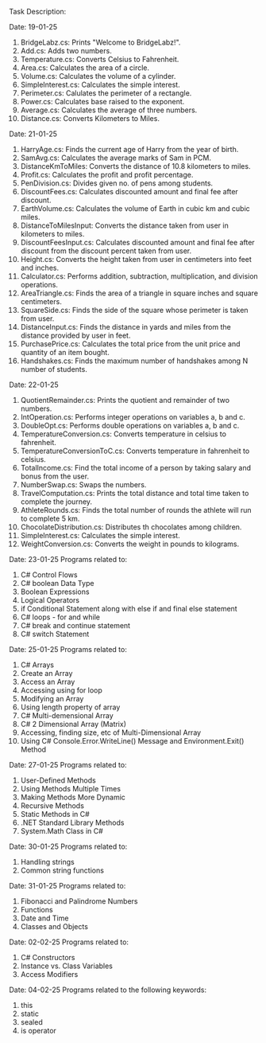 Task Description:

Date: 19-01-25
1) BridgeLabz.cs: Prints "Welcome to BridgeLabz!".
2) Add.cs: Adds two numbers.
3) Temperature.cs: Converts Celsius to Fahrenheit.
4) Area.cs: Calculates the area of a circle.
5) Volume.cs: Calculates the volume of a cylinder.
6) SimpleInterest.cs: Calculates the simple interest.
7) Perimeter.cs: Calulates the perimeter of a rectangle.
8) Power.cs: Calculates base raised to the exponent.
9) Average.cs: Calculates the average of three numbers.
10) Distance.cs: Converts Kilometers to Miles.

Date: 21-01-25
1) HarryAge.cs: Finds the current age of Harry from the year of birth.
2) SamAvg.cs: Calculates the average marks of Sam in PCM.
3) DistanceKmToMiles: Converts the distance of 10.8 kilometers to miles.
4) Profit.cs: Calculates the profit and profit percentage.
5) PenDivision.cs: Divides given no. of pens among students.
6) DiscountFees.cs: Calculates discounted amount and final fee after discount.
7) EarthVolume.cs: Calculates the volume of Earth in cubic km and cubic miles.
8) DistanceToMilesInput: Converts the distance taken from user in kilometers to miles.
9) DiscountFeesInput.cs: Calculates discounted amount and final fee after discount from the discount percent taken from user.
10) Height.cs: Converts the height taken from user in centimeters into feet and inches.
11) Calculator.cs: Performs addition, subtraction, multiplication, and division operations.
12) AreaTriangle.cs: Finds the area of a triangle in square inches and square centimeters.
13) SquareSide.cs: Finds the side of the square whose perimeter is taken from user.
14) DistanceInput.cs: Finds the distance in yards and miles from the distance provided by user in feet.
15) PurchasePrice.cs: Calculates the total price from the unit price and quantity of an item bought.
16) Handshakes.cs: Finds the maximum number of handshakes among N number of students.

Date: 22-01-25
1) QuotientRemainder.cs: Prints the quotient and remainder of two numbers.
2) IntOperation.cs: Performs integer operations on variables a, b and c.
3) DoubleOpt.cs: Performs double operations on variables a, b and c.
4) TemperatureConversion.cs: Converts temperature in celsius to fahrenheit.
5) TemperatureConversionToC.cs: Converts temperature in fahrenheit to celsius.
6) TotalIncome.cs: Find the total income of a person by taking salary and bonus from the user.
7) NumberSwap.cs: Swaps the numbers.
8) TravelComputation.cs: Prints the total distance and total time taken to complete the journey.
9) AthleteRounds.cs: Finds the total number of rounds the athlete will run to complete 5 km.
10) ChocolateDistribution.cs: Distributes th chocolates among children.
11) SimpleInterest.cs: Calculates the simple interest.
12) WeightConversion.cs: Converts the weight in pounds to kilograms.

Date: 23-01-25
Programs related to:
1) C# Control Flows
2) C# boolean Data Type
3) Boolean Expressions
4) Logical Operators
5) if Conditional Statement along with else if and final else statement
6) C# loops - for and while
7) C# break and continue statement
8) C# switch Statement

Date: 25-01-25
Programs related to:
1) C# Arrays
2) Create an Array
3) Access an Array
4) Accessing using for loop
5) Modifying an Array
6) Using length property of array
7) C# Multi-demensional Array
8) C# 2 Dimensional Array (Matrix)
9) Accessing, finding size, etc of Multi-Dimensional Array
10) Using C# Console.Error.WriteLine() Message and Environment.Exit() Method

Date: 27-01-25
Programs related to:
1) User-Defined Methods
2) Using Methods Multiple Times
3) Making Methods More Dynamic
4) Recursive Methods
5) Static Methods in C#
6) .NET Standard Library Methods
7) System.Math Class in C#

Date: 30-01-25
Programs related to:
1) Handling strings 
2) Common string functions

Date: 31-01-25
Programs related to:
1) Fibonacci and Palindrome Numbers
2) Functions
3) Date and Time
4) Classes and Objects

Date: 02-02-25
Programs related to:
1) C# Constructors
2) Instance vs. Class Variables
3) Access Modifiers

Date: 04-02-25
Programs related to the following keywords:
1) this
2) static
3) sealed
4) is operator
